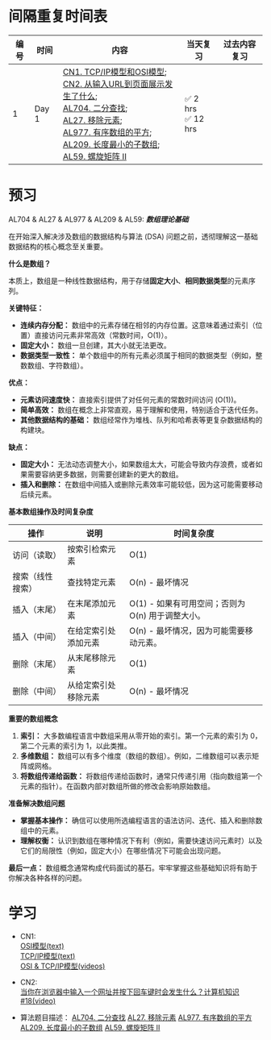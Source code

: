 # 间隔重复时间表

| 编号 | 时间 | 内容 | 当天复习 | 过去内容复习 |
| --- | --- | --- | --- | --- |
| 1 | Day 1 | [CN1. TCP/IP模型和OSI模型](CN1-cn.md);<br>[CN2. 从输入URL到页面展示发生了什么](CN2-cn.md);<br>[AL704. 二分查找](AL704.cpp);<br>[AL27. 移除元素](AL27.cpp);<br>[AL977. 有序数组的平方](AL977.cpp);<br>[AL209. 长度最小的子数组](AL209.cpp);<br>[AL59. 螺旋矩阵 II](AL59.cpp) | :white_check_mark: 2 hrs <br>:white_check_mark: 12 hrs |  |


# 预习

AL704 & AL27 & AL977 & AL209 & AL59: 
***数组理论基础***

在开始深入解决涉及数组的数据结构与算法 (DSA) 问题之前，透彻理解这一基础数据结构的核心概念至关重要。

**什么是数组？**

本质上，数组是一种线性数据结构，用于存储**固定大小**、**相同数据类型**的元素序列。

**关键特征：**

* **连续内存分配：** 数组中的元素存储在相邻的内存位置。这意味着通过索引（位置）直接访问元素非常高效（常数时间，O(1)）。
* **固定大小：** 数组一旦创建，其大小就无法更改。
* **数据类型一致性：** 单个数组中的所有元素必须属于相同的数据类型（例如，整数数组、字符数组）。

**优点：**

* **元素访问速度快：**  直接索引提供了对任何元素的常数时间访问 (O(1))。
* **简单高效：**  数组在概念上非常直观，易于理解和使用，特别适合于迭代任务。
* **其他数据结构的基础：**  数组经常作为堆栈、队列和哈希表等更复杂数据结构的构建块。

**缺点：**

* **固定大小：** 无法动态调整大小，如果数组太大，可能会导致内存浪费，或者如果需要容纳更多数据，则需要创建新的更大的数组。
* **插入和删除：** 在数组中间插入或删除元素效率可能较低，因为这可能需要移动后续元素。

**基本数组操作及时间复杂度**

操作 | 说明 | 时间复杂度
------------- | ------------- | -------------
访问（读取） |  按索引检索元素 | O(1) 
搜索（线性搜索） |  查找特定元素 | O(n) - 最坏情况
插入（末尾） | 在末尾添加元素 | O(1) - 如果有可用空间；否则为 O(n) 用于调整大小。
插入（中间）  |  在给定索引处添加元素 | O(n) - 最坏情况，因为可能需要移动元素。
删除（末尾）  | 从末尾移除元素  | O(1) 
删除（中间）  | 从给定索引处移除元素 | O(n) - 最坏情况

**重要的数组概念**

1. **索引：** 大多数编程语言中数组采用从零开始的索引。第一个元素的索引为 0，第二个元素的索引为 1，以此类推。
2. **多维数组：**  数组可以有多个维度（数组的数组）。例如，二维数组可以表示矩阵或网格。
3. **将数组传递给函数：** 将数组传递给函数时，通常只传递引用（指向数组第一个元素的指针）。在函数内部对数组所做的修改会影响原始数组。

**准备解决数组问题**

* **掌握基本操作：** 确信可以使用所选编程语言的语法访问、迭代、插入和删除数组中的元素。
* **理解权衡：** 认识到数组在哪种情况下有利（例如，需要快速访问元素时）以及它们的局限性（例如，固定大小）在哪些情况下可能会出现问题。

**最后一点：**  数组概念通常构成代码面试的基石。牢牢掌握这些基础知识将有助于你解决各种各样的问题。


# 学习

- CN1:  
[OSI模型(text)](https://www.geeksforgeeks.org/open-systems-interconnection-model-osi/)  
[TCP/IP模型(text)](https://www.geeksforgeeks.org/tcp-ip-model/?ref=lbp)  
[OSI & TCP/IP模型(videos)](https://www.youtube.com/playlist?list=PLBbU9-SUUCwUyqvfypPAHWOaDr7Wz4P6t)  

- CN2:  
[当你在浏览器中输入一个网址并按下回车键时会发生什么？计算机知识 #18(video)](https://www.youtube.com/watch?v=vvpCnjyjTuU)  

- 算法题目描述：
[AL704. 二分查找](https://leetcode.cn/problems/binary-search/)
[AL27. 移除元素](https://leetcode.cn/problems/remove-element/)
[AL977. 有序数组的平方](https://leetcode.cn/problems/squares-of-a-sorted-array/)
[AL209. 长度最小的子数组](https://leetcode.cn/problems/minimum-size-subarray-sum/)
[AL59. 螺旋矩阵 II](https://leetcode.cn/problems/spiral-matrix-ii/)
